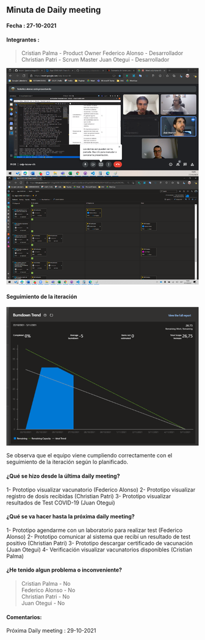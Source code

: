 ## Minuta de Daily meeting <a name=""></a>

#### Fecha : 27-10-2021
#### Integrantes : 

>Cristian Palma - Product Owner
 Federico Alonso - Desarrollador
 Christian Patri - Scrum Master
 Juan Otegui - Desarrollador

 ![ ](../img/sprint_daily_27-10-21.png)

#### Seguimiento de la iteración

![ ](../img/burndown-27-10-21.png)

Se observa que el equipo viene cumpliendo correctamente con el seguimiento de la iteración según lo planificado.



#### ¿Qué se hizo desde la última daily meeting?

1- Prototipo visualizar vacunatorio (Federico Alonso)
2- Prototipo visualizar registro de dosis recibidas (Christian Patri)
3- Prototipo visualizar resultados de Test COVID-19 (Juan Otegui)


#### ¿Qué se va hacer hasta la próxima daily meeting?

1- Prototipo agendarme con un laboratorio para realizar test (Federico Alonso)
2- Prototipo comunicar al sistema que recibí un resultado de test positivo (Christian Patri)
3- Prototipo descargar certificado de vacunación (Juan Otegui)
4- Verificación visualizar vacunatorios disponibles (Cristian Palma)


#### ¿He tenido algun problema o inconveniente?

>Cristian Palma - No\
 Federico Alonso - No\
 Christian Patri - No\
 Juan Otegui - No


#### Comentarios: 

Próxima Daily meeting : 29-10-2021